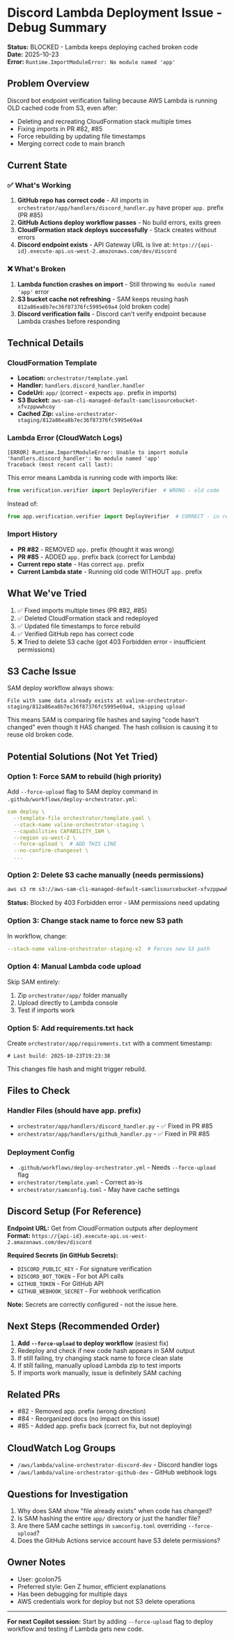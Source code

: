 # Discord Lambda Deployment Issue - Debug Summary

**Status:** BLOCKED - Lambda keeps deploying cached broken code  
**Date:** 2025-10-23  
**Error:** `Runtime.ImportModuleError: No module named 'app'`

## Problem Overview

Discord bot endpoint verification failing because AWS Lambda is running OLD cached code from S3, even after:
- Deleting and recreating CloudFormation stack multiple times
- Fixing imports in PR #82, #85
- Force rebuilding by updating file timestamps
- Merging correct code to main branch

## Current State

### ✅ What's Working
1. **GitHub repo has correct code** - All imports in `orchestrator/app/handlers/discord_handler.py` have proper `app.` prefix (PR #85)
2. **GitHub Actions deploy workflow passes** - No build errors, exits green
3. **CloudFormation stack deploys successfully** - Stack creates without errors
4. **Discord endpoint exists** - API Gateway URL is live at: `https://{api-id}.execute-api.us-west-2.amazonaws.com/dev/discord`

### ❌ What's Broken
1. **Lambda function crashes on import** - Still throwing `No module named 'app'` error
2. **S3 bucket cache not refreshing** - SAM keeps reusing hash `812a86ea8b7ec36f87376fc5995e69a4` (old broken code)
3. **Discord verification fails** - Discord can't verify endpoint because Lambda crashes before responding

## Technical Details

### CloudFormation Template
- **Location:** `orchestrator/template.yaml`
- **Handler:** `handlers.discord_handler.handler`
- **CodeUri:** `app/` (correct - expects `app.` prefix in imports)
- **S3 Bucket:** `aws-sam-cli-managed-default-samclisourcebucket-xfvzppwwhcoy`
- **Cached Zip:** `valine-orchestrator-staging/812a86ea8b7ec36f87376fc5995e69a4`

### Lambda Error (CloudWatch Logs)
```
[ERROR] Runtime.ImportModuleError: Unable to import module 'handlers.discord_handler': No module named 'app'
Traceback (most recent call last):
```

This error means Lambda is running code with imports like:
```python
from verification.verifier import DeployVerifier  # WRONG - old code
```

Instead of:
```python
from app.verification.verifier import DeployVerifier  # CORRECT - in repo now
```

### Import History
- **PR #82** - REMOVED `app.` prefix (thought it was wrong)
- **PR #85** - ADDED `app.` prefix back (correct for Lambda)
- **Current repo state** - Has correct `app.` prefix
- **Current Lambda state** - Running old code WITHOUT `app.` prefix

## What We've Tried

1. ✅ Fixed imports multiple times (PR #82, #85)
2. ✅ Deleted CloudFormation stack and redeployed
3. ✅ Updated file timestamps to force rebuild
4. ✅ Verified GitHub repo has correct code
5. ❌ Tried to delete S3 cache (got 403 Forbidden error - insufficient permissions)

## S3 Cache Issue

SAM deploy workflow always shows:
```
File with same data already exists at valine-orchestrator-staging/812a86ea8b7ec36f87376fc5995e69a4, skipping upload
```

This means SAM is comparing file hashes and saying "code hasn't changed" even though it HAS changed. The hash collision is causing it to reuse old broken code.

## Potential Solutions (Not Yet Tried)

### Option 1: Force SAM to rebuild (high priority)
Add `--force-upload` flag to SAM deploy command in `.github/workflows/deploy-orchestrator.yml`:
```yaml
sam deploy \
  --template-file orchestrator/template.yaml \
  --stack-name valine-orchestrator-staging \
  --capabilities CAPABILITY_IAM \
  --region us-west-2 \
  --force-upload \  # ADD THIS LINE
  --no-confirm-changeset \
  ...
```

### Option 2: Delete S3 cache manually (needs permissions)
```bash
aws s3 rm s3://aws-sam-cli-managed-default-samclisourcebucket-xfvzppwwhcoy/valine-orchestrator-staging/ --recursive
```
**Status:** Blocked by 403 Forbidden error - IAM permissions need updating

### Option 3: Change stack name to force new S3 path
In workflow, change:
```yaml
--stack-name valine-orchestrator-staging-v2  # Forces new S3 path
```

### Option 4: Manual Lambda code upload
Skip SAM entirely:
1. Zip `orchestrator/app/` folder manually
2. Upload directly to Lambda console
3. Test if imports work

### Option 5: Add requirements.txt hack
Create `orchestrator/app/requirements.txt` with a comment timestamp:
```
# Last build: 2025-10-23T19:23:38
```
This changes file hash and might trigger rebuild.

## Files to Check

### Handler Files (should have app. prefix)
- `orchestrator/app/handlers/discord_handler.py` - ✅ Fixed in PR #85
- `orchestrator/app/handlers/github_handler.py` - ✅ Fixed in PR #85

### Deployment Config
- `.github/workflows/deploy-orchestrator.yml` - Needs `--force-upload` flag
- `orchestrator/template.yaml` - Correct as-is
- `orchestrator/samconfig.toml` - May have cache settings

## Discord Setup (For Reference)

**Endpoint URL:** Get from CloudFormation outputs after deployment  
**Format:** `https://{api-id}.execute-api.us-west-2.amazonaws.com/dev/discord`

**Required Secrets (in GitHub Secrets):**
- `DISCORD_PUBLIC_KEY` - For signature verification
- `DISCORD_BOT_TOKEN` - For bot API calls
- `GITHUB_TOKEN` - For GitHub API
- `GITHUB_WEBHOOK_SECRET` - For webhook verification

**Note:** Secrets are correctly configured - not the issue here.

## Next Steps (Recommended Order)

1. **Add `--force-upload` to deploy workflow** (easiest fix)
2. Redeploy and check if new code hash appears in SAM output
3. If still failing, try changing stack name to force clean slate
4. If still failing, manually upload Lambda zip to test imports
5. If imports work manually, issue is definitely SAM caching

## Related PRs
- #82 - Removed app. prefix (wrong direction)
- #84 - Reorganized docs (no impact on this issue)
- #85 - Added app. prefix back (correct fix, but not deploying)

## CloudWatch Log Groups
- `/aws/lambda/valine-orchestrator-discord-dev` - Discord handler logs
- `/aws/lambda/valine-orchestrator-github-dev` - GitHub webhook logs

## Questions for Investigation

1. Why does SAM show "file already exists" when code has changed?
2. Is SAM hashing the entire `app/` directory or just the handler file?
3. Are there SAM cache settings in `samconfig.toml` overriding `--force-upload`?
4. Does the GitHub Actions service account have S3 delete permissions?

## Owner Notes
- User: gcolon75
- Preferred style: Gen Z humor, efficient explanations
- Has been debugging for multiple days
- AWS credentials work for deploy but not S3 delete operations

---

**For next Copilot session:** Start by adding `--force-upload` flag to deploy workflow and testing if Lambda gets new code.